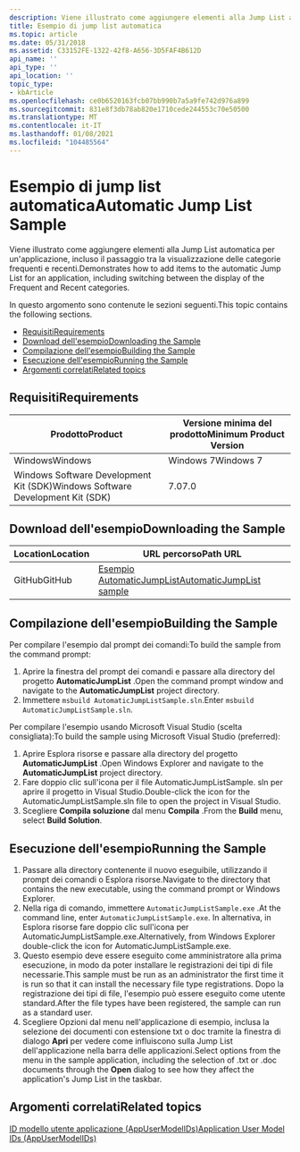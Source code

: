 ```yaml
---
description: Viene illustrato come aggiungere elementi alla Jump List automatica per un'applicazione, incluso il passaggio tra la visualizzazione delle categorie frequenti e recenti.
title: Esempio di jump list automatica
ms.topic: article
ms.date: 05/31/2018
ms.assetid: C33152FE-1322-42f8-A656-3D5FAF4B612D
api_name: ''
api_type: ''
api_location: ''
topic_type:
- kbArticle
ms.openlocfilehash: ce0b6520163fcb07bb990b7a5a9fe742d976a899
ms.sourcegitcommit: 831e8f3db78ab820e1710cede244553c70e50500
ms.translationtype: MT
ms.contentlocale: it-IT
ms.lasthandoff: 01/08/2021
ms.locfileid: "104485564"
---
```

# <a name="automatic-jump-list-sample"></a><span data-ttu-id="27c6a-103">Esempio di jump list automatica</span><span class="sxs-lookup"><span data-stu-id="27c6a-103">Automatic Jump List Sample</span></span>

<span data-ttu-id="27c6a-104">Viene illustrato come aggiungere elementi alla Jump List automatica per un'applicazione, incluso il passaggio tra la visualizzazione delle categorie frequenti e recenti.</span><span class="sxs-lookup"><span data-stu-id="27c6a-104">Demonstrates how to add items to the automatic Jump List for an application, including switching between the display of the Frequent and Recent categories.</span></span>

<span data-ttu-id="27c6a-105">In questo argomento sono contenute le sezioni seguenti.</span><span class="sxs-lookup"><span data-stu-id="27c6a-105">This topic contains the following sections.</span></span>

-   [<span data-ttu-id="27c6a-106">Requisiti</span><span class="sxs-lookup"><span data-stu-id="27c6a-106">Requirements</span></span>](#requirements)
-   [<span data-ttu-id="27c6a-107">Download dell'esempio</span><span class="sxs-lookup"><span data-stu-id="27c6a-107">Downloading the Sample</span></span>](#downloading-the-sample)
-   [<span data-ttu-id="27c6a-108">Compilazione dell'esempio</span><span class="sxs-lookup"><span data-stu-id="27c6a-108">Building the Sample</span></span>](#building-the-sample)
-   [<span data-ttu-id="27c6a-109">Esecuzione dell'esempio</span><span class="sxs-lookup"><span data-stu-id="27c6a-109">Running the Sample</span></span>](#running-the-sample)
-   [<span data-ttu-id="27c6a-110">Argomenti correlati</span><span class="sxs-lookup"><span data-stu-id="27c6a-110">Related topics</span></span>](#related-topics)

## <a name="requirements"></a><span data-ttu-id="27c6a-111">Requisiti</span><span class="sxs-lookup"><span data-stu-id="27c6a-111">Requirements</span></span>



| <span data-ttu-id="27c6a-112">Prodotto</span><span class="sxs-lookup"><span data-stu-id="27c6a-112">Product</span></span>                                | <span data-ttu-id="27c6a-113">Versione minima del prodotto</span><span class="sxs-lookup"><span data-stu-id="27c6a-113">Minimum Product Version</span></span> |
|----------------------------------------|-------------------------|
| <span data-ttu-id="27c6a-114">Windows</span><span class="sxs-lookup"><span data-stu-id="27c6a-114">Windows</span></span>                                | <span data-ttu-id="27c6a-115">Windows 7</span><span class="sxs-lookup"><span data-stu-id="27c6a-115">Windows 7</span></span>               |
| <span data-ttu-id="27c6a-116">Windows Software Development Kit (SDK)</span><span class="sxs-lookup"><span data-stu-id="27c6a-116">Windows Software Development Kit (SDK)</span></span> | <span data-ttu-id="27c6a-117">7.0</span><span class="sxs-lookup"><span data-stu-id="27c6a-117">7.0</span></span>                     |



 

## <a name="downloading-the-sample"></a><span data-ttu-id="27c6a-118">Download dell'esempio</span><span class="sxs-lookup"><span data-stu-id="27c6a-118">Downloading the Sample</span></span>

| <span data-ttu-id="27c6a-119">Location</span><span class="sxs-lookup"><span data-stu-id="27c6a-119">Location</span></span>      | <span data-ttu-id="27c6a-120">URL percorso</span><span class="sxs-lookup"><span data-stu-id="27c6a-120">Path URL</span></span>                                                                                             |
|---------------|------------------------------------------------------------------------------------------------------|
| <span data-ttu-id="27c6a-121">GitHub</span><span class="sxs-lookup"><span data-stu-id="27c6a-121">GitHub</span></span>  | [<span data-ttu-id="27c6a-122">Esempio AutomaticJumpList</span><span class="sxs-lookup"><span data-stu-id="27c6a-122">AutomaticJumpList sample</span></span>](https://github.com/microsoft/Windows-classic-samples/tree/master/Samples/Win7Samples/winui/shell/appshellintegration/AutomaticJumpList) |

## <a name="building-the-sample"></a><span data-ttu-id="27c6a-123">Compilazione dell'esempio</span><span class="sxs-lookup"><span data-stu-id="27c6a-123">Building the Sample</span></span>

<span data-ttu-id="27c6a-124">Per compilare l'esempio dal prompt dei comandi:</span><span class="sxs-lookup"><span data-stu-id="27c6a-124">To build the sample from the command prompt:</span></span>

1.  <span data-ttu-id="27c6a-125">Aprire la finestra del prompt dei comandi e passare alla directory del progetto **AutomaticJumpList** .</span><span class="sxs-lookup"><span data-stu-id="27c6a-125">Open the command prompt window and navigate to the **AutomaticJumpList** project directory.</span></span>
2.  <span data-ttu-id="27c6a-126">Immettere `msbuild AutomaticJumpListSample.sln`.</span><span class="sxs-lookup"><span data-stu-id="27c6a-126">Enter `msbuild AutomaticJumpListSample.sln`.</span></span>

<span data-ttu-id="27c6a-127">Per compilare l'esempio usando Microsoft Visual Studio (scelta consigliata):</span><span class="sxs-lookup"><span data-stu-id="27c6a-127">To build the sample using Microsoft Visual Studio (preferred):</span></span>

1.  <span data-ttu-id="27c6a-128">Aprire Esplora risorse e passare alla directory del progetto **AutomaticJumpList** .</span><span class="sxs-lookup"><span data-stu-id="27c6a-128">Open Windows Explorer and navigate to the **AutomaticJumpList** project directory.</span></span>
2.  <span data-ttu-id="27c6a-129">Fare doppio clic sull'icona per il file AutomaticJumpListSample. sln per aprire il progetto in Visual Studio.</span><span class="sxs-lookup"><span data-stu-id="27c6a-129">Double-click the icon for the AutomaticJumpListSample.sln file to open the project in Visual Studio.</span></span>
3.  <span data-ttu-id="27c6a-130">Scegliere **Compila soluzione** dal menu **Compila** .</span><span class="sxs-lookup"><span data-stu-id="27c6a-130">From the **Build** menu, select **Build Solution**.</span></span>

## <a name="running-the-sample"></a><span data-ttu-id="27c6a-131">Esecuzione dell'esempio</span><span class="sxs-lookup"><span data-stu-id="27c6a-131">Running the Sample</span></span>

1.  <span data-ttu-id="27c6a-132">Passare alla directory contenente il nuovo eseguibile, utilizzando il prompt dei comandi o Esplora risorse.</span><span class="sxs-lookup"><span data-stu-id="27c6a-132">Navigate to the directory that contains the new executable, using the command prompt or Windows Explorer.</span></span>
2.  <span data-ttu-id="27c6a-133">Nella riga di comando, immettere `AutomaticJumpListSample.exe` .</span><span class="sxs-lookup"><span data-stu-id="27c6a-133">At the command line, enter `AutomaticJumpListSample.exe`.</span></span> <span data-ttu-id="27c6a-134">In alternativa, in Esplora risorse fare doppio clic sull'icona per AutomaticJumpListSample.exe.</span><span class="sxs-lookup"><span data-stu-id="27c6a-134">Alternatively, from Windows Explorer double-click the icon for AutomaticJumpListSample.exe.</span></span>
3.  <span data-ttu-id="27c6a-135">Questo esempio deve essere eseguito come amministratore alla prima esecuzione, in modo da poter installare le registrazioni dei tipi di file necessarie.</span><span class="sxs-lookup"><span data-stu-id="27c6a-135">This sample must be run as an administrator the first time it is run so that it can install the necessary file type registrations.</span></span> <span data-ttu-id="27c6a-136">Dopo la registrazione dei tipi di file, l'esempio può essere eseguito come utente standard.</span><span class="sxs-lookup"><span data-stu-id="27c6a-136">After the file types have been registered, the sample can run as a standard user.</span></span>
4.  <span data-ttu-id="27c6a-137">Scegliere Opzioni dal menu nell'applicazione di esempio, inclusa la selezione dei documenti con estensione txt o doc tramite la finestra di dialogo **Apri** per vedere come influiscono sulla Jump List dell'applicazione nella barra delle applicazioni.</span><span class="sxs-lookup"><span data-stu-id="27c6a-137">Select options from the menu in the sample application, including the selection of .txt or .doc documents through the **Open** dialog to see how they affect the application's Jump List in the taskbar.</span></span>

## <a name="related-topics"></a><span data-ttu-id="27c6a-138">Argomenti correlati</span><span class="sxs-lookup"><span data-stu-id="27c6a-138">Related topics</span></span>

<dl> <dt>

[<span data-ttu-id="27c6a-139">ID modello utente applicazione (AppUserModelIDs)</span><span class="sxs-lookup"><span data-stu-id="27c6a-139">Application User Model IDs (AppUserModelIDs)</span></span>](appids.md)
</dt> </dl>

 

 



